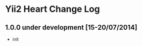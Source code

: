 Yii2 Heart Change Log
==========================

1.0.0 under development [15-20/07/2014]
--------------------------
- init